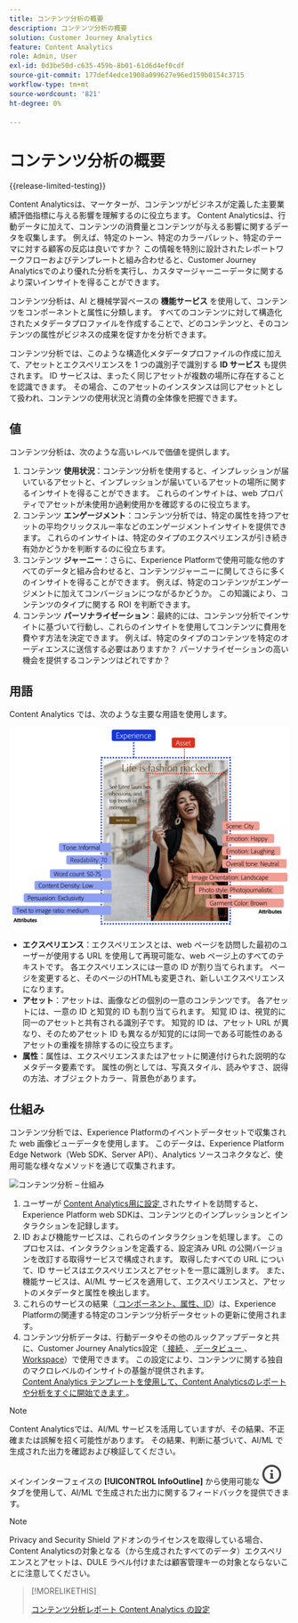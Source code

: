 ```yaml
---
title: コンテンツ分析の概要
description: コンテンツ分析の概要
solution: Customer Journey Analytics
feature: Content Analytics
role: Admin, User
exl-id: 0d3be50d-c635-459b-8b01-61d6d4ef0cdf
source-git-commit: 177def4edce1908a099627e96ed159b0154c3715
workflow-type: tm+mt
source-wordcount: '821'
ht-degree: 0%

---
```


# コンテンツ分析の概要

{{release-limited-testing}}

Content Analyticsは、マーケターが、コンテンツがビジネスが定義した主要業績評価指標に与える影響を理解するのに役立ちます。 Content Analyticsは、行動データに加えて、コンテンツの消費量とコンテンツが与える影響に関するデータを収集します。 例えば、特定のトーン、特定のカラーパレット、特定のテーマに対する顧客の反応は良いですか？ この情報を特別に設計されたレポートワークフローおよびテンプレートと組み合わせると、Customer Journey Analyticsでのより優れた分析を実行し、カスタマージャーニーデータに関するより深いインサイトを得ることができます。

コンテンツ分析は、AI と機械学習ベースの **機能サービス** を使用して、コンテンツをコンポーネントと属性に分類します。 すべてのコンテンツに対して構造化されたメタデータプロファイルを作成することで、どのコンテンツと、そのコンテンツの属性がビジネスの成果を促すかを分析できます。

コンテンツ分析では、このような構造化メタデータプロファイルの作成に加えて、アセットとエクスペリエンスを 1 つの識別子で識別する **ID サービス** も提供されます。 ID サービスは、まったく同じアセットが複数の場所に存在することを認識できます。 その場合、このアセットのインスタンスは同じアセットとして扱われ、コンテンツの使用状況と消費の全体像を把握できます。

## 値

コンテンツ分析は、次のような高いレベルで価値を提供します。

1. コンテンツ **使用状況**：コンテンツ分析を使用すると、インプレッションが届いているアセットと、インプレッションが届いているアセットの場所に関するインサイトを得ることができます。 これらのインサイトは、web プロパティでアセットが未使用か過剰使用かを確認するのに役立ちます。
1. コンテンツ **エンゲージメント**：コンテンツ分析では、特定の属性を持つアセットの平均クリックスルー率などのエンゲージメントインサイトを提供できます。 これらのインサイトは、特定のタイプのエクスペリエンスが引き続き有効かどうかを判断するのに役立ちます。
1. コンテンツ **ジャーニー**：さらに、Experience Platformで使用可能な他のすべてのデータと組み合わせると、コンテンツジャーニーに関してさらに多くのインサイトを得ることができます。 例えば、特定のコンテンツがエンゲージメントに加えてコンバージョンにつながるかどうか。 この知識により、コンテンツのタイプに関する ROI を判断できます。
1. コンテンツ **パーソナライゼーション**：最終的には、コンテンツ分析でインサイトに基づいて行動し、これらのインサイトを使用してコンテンツに費用を費やす方法を決定できます。 例えば、特定のタイプのコンテンツを特定のオーディエンスに送信する必要はありますか？ パーソナライゼーションの高い機会を提供するコンテンツはどれですか？

## 用語

Content Analytics では、次のような主要な用語を使用します。

![Assetsとエクスペリエンス ](/help/content-analytics/assets/content-analytics-experience-asset.png)

* **エクスペリエンス**：エクスペリエンスとは、web ページを訪問した最初のユーザーが使用する URL を使用して再現可能な、web ページ上のすべてのテキストです。 各エクスペリエンスには一意の ID が割り当てられます。 ページを変更すると、そのページのHTMLも変更され、新しいエクスペリエンスになります。
* **アセット**：アセットは、画像などの個別の一意のコンテンツです。 各アセットには、一意の ID と知覚的 ID も割り当てられます。 知覚 ID は、視覚的に同一のアセットと共有される識別子です。 知覚的 ID は、アセット URL が異なり、そのためアセット ID も異なるが知覚的には同一である可能性のあるアセットの重複を排除するのに役立ちます。
* **属性**：属性は、エクスペリエンスまたはアセットに関連付けられた説明的なメタデータ要素です。 属性の例としては、写真スタイル、読みやすさ、説得の方法、オブジェクトカラー、背景色があります。

## 仕組み

コンテンツ分析では、Experience Platformのイベントデータセットで収集された web 画像ビューデータを使用します。 このデータは、Experience Platform Edge Network（Web SDK、Server API）、Analytics ソースコネクタなど、使用可能な様々なメソッドを通じて収集されます。

![ コンテンツ分析 – 仕組み ](assets/aca-overview.gif)


1. ユーザーが [Content Analytics用に設定 ](config/configuration.md) されたサイトを訪問すると、Experience Platform web SDKは、コンテンツとのインプレッションとインタラクションを記録します。
1. ID および機能サービスは、これらのインタラクションを処理します。 このプロセスは、インタラクションを定義する、設定済み URL の公開バージョンを改訂する取得サービスで構成されます。 取得したすべての URL について、ID サービスはエクスペリエンスとアセットを一意に識別します。 また、機能サービスは、AI/ML サービスを適用して、エクスペリエンスと、アセットのメタデータと属性を検出します。
1. これらのサービスの結果（[ コンポーネント、属性、ID](/help/content-analytics/report/components.md)）は、Experience Platformの関連する特定のコンテンツ分析データセットの更新に使用されます。
1. コンテンツ分析データは、行動データやその他のルックアップデータと共に、Customer Journey Analytics設定（[ 接続 ](/help/connections/overview.md)、[ データビュー ](/help/data-views/data-views.md)、[Workspace](/help/analysis-workspace/home.md)）で使用できます。 この設定により、コンテンツに関する独自のマクロレベルのインサイトの基盤が提供されます。 <br/>[Content Analytics テンプレートを使用して、Content Analyticsのレポートや分析をすぐに開始できます ](/help/content-analytics/report/report.md#template)。

>[!NOTE]
>
>Content Analyticsでは、AI/ML サービスを活用していますが、その結果、不正確または誤解を招く可能性があります。 その結果、判断に基づいて、AI/ML で生成された出力を確認および検証してください。
>
>メインインターフェイスの **[!UICONTROL InfoOutline]** から使用可能な ![Feedback](/help/assets/icons/InfoOutline.svg) タブを使用して、AI/ML で生成された出力に関するフィードバックを提供できます。
>

>[!NOTE]
>
>Privacy and Security Shield アドオンのライセンスを取得している場合、Content Analyticsの対象となる（から生成されたすべてのデータ）エクスペリエンスとアセットは、DULE ラベル付けまたは顧客管理キーの対象とならないことに注意してください。
>


>[!MORELIKETHIS]
>
>[ コンテンツ分析レポート ](report/report.md)
>[Content Analytics の設定 ](config/configuration.md)
>
